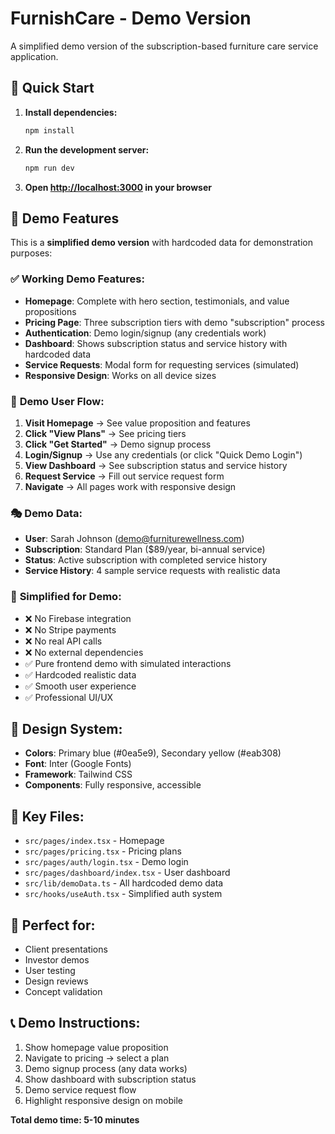 # FurnishCare - Demo Version

A simplified demo version of the subscription-based furniture care service application.

## 🚀 Quick Start

1. **Install dependencies:**
   ```bash
   npm install
   ```

2. **Run the development server:**
   ```bash
   npm run dev
   ```

3. **Open [http://localhost:3000](http://localhost:3000) in your browser**

## 🎯 Demo Features

This is a **simplified demo version** with hardcoded data for demonstration purposes:

### ✅ **Working Demo Features:**
- **Homepage**: Complete with hero section, testimonials, and value propositions
- **Pricing Page**: Three subscription tiers with demo "subscription" process  
- **Authentication**: Demo login/signup (any credentials work)
- **Dashboard**: Shows subscription status and service history with hardcoded data
- **Service Requests**: Modal form for requesting services (simulated)
- **Responsive Design**: Works on all device sizes

### 📱 **Demo User Flow:**
1. **Visit Homepage** → See value proposition and features
2. **Click "View Plans"** → See pricing tiers
3. **Click "Get Started"** → Demo signup process
4. **Login/Signup** → Use any credentials (or click "Quick Demo Login")
5. **View Dashboard** → See subscription status and service history
6. **Request Service** → Fill out service request form
7. **Navigate** → All pages work with responsive design

### 🎭 **Demo Data:**
- **User**: Sarah Johnson (demo@furniturewellness.com)
- **Subscription**: Standard Plan ($89/year, bi-annual service)
- **Status**: Active subscription with completed service history
- **Service History**: 4 sample service requests with realistic data

### 🔧 **Simplified for Demo:**
- ❌ No Firebase integration
- ❌ No Stripe payments  
- ❌ No real API calls
- ❌ No external dependencies
- ✅ Pure frontend demo with simulated interactions
- ✅ Hardcoded realistic data
- ✅ Smooth user experience
- ✅ Professional UI/UX

## 🎨 **Design System:**
- **Colors**: Primary blue (#0ea5e9), Secondary yellow (#eab308)
- **Font**: Inter (Google Fonts)
- **Framework**: Tailwind CSS
- **Components**: Fully responsive, accessible

## 📁 **Key Files:**
- `src/pages/index.tsx` - Homepage
- `src/pages/pricing.tsx` - Pricing plans
- `src/pages/auth/login.tsx` - Demo login
- `src/pages/dashboard/index.tsx` - User dashboard
- `src/lib/demoData.ts` - All hardcoded demo data
- `src/hooks/useAuth.tsx` - Simplified auth system

## 🚀 **Perfect for:**
- Client presentations
- Investor demos  
- User testing
- Design reviews
- Concept validation

## 📞 **Demo Instructions:**
1. Show homepage value proposition
2. Navigate to pricing → select a plan
3. Demo signup process (any data works)
4. Show dashboard with subscription status
5. Demo service request flow
6. Highlight responsive design on mobile

**Total demo time: 5-10 minutes**